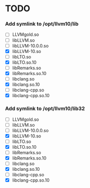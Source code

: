 # TODO

### Add symlink to /opt/llvm10/lib

- [ ] LLVMgold.so
- [ ] libLLVM.so
- [ ] libLLVM-10.0.0.so
- [x] libLLVM-10.so
- [ ] libLTO.so
- [x] libLTO.so.10
- [ ] libRemarks.so
- [x] libRemarks.so.10
- [ ] libclang.so
- [x] libclang.so.10
- [ ] libclang-cpp.so
- [x] libclang-cpp.so.10

### Add symlink to /opt/llvm10/lib32

- [ ] LLVMgold.so
- [ ] libLLVM.so
- [ ] libLLVM-10.0.0.so
- [x] libLLVM-10.so
- [ ] libLTO.so
- [x] libLTO.so.10
- [ ] libRemarks.so
- [x] libRemarks.so.10
- [ ] libclang.so
- [x] libclang.so.10
- [ ] libclang-cpp.so
- [x] libclang-cpp.so.10
